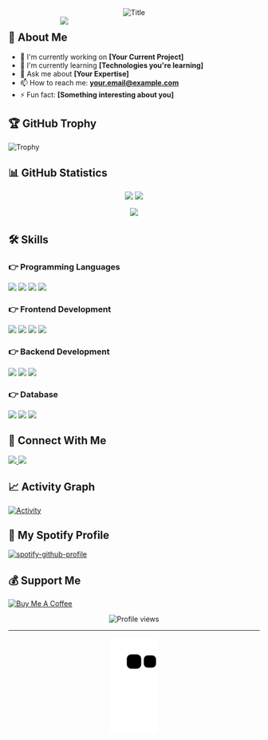 
<div align="center">
  <img src="https://readme-typing-svg.herokuapp.com?font=Architects+Daughter&color=%2338C2FF&size=50&center=true&vCenter=true&height=60&width=600&lines=Hi+There!+👋;I'm+Excelyno!;Welcome+to+my+GitHub+Profile!" alt="Title"></img>
</div>

<img src="https://raw.githubusercontent.com/MicaelliMedeiros/micaellimedeiros/master/image/computer-illustration.png" min-width="400px" max-width="400px" width="400px" align="right">

## 🧐 About Me

- 🔭 I'm currently working on **[Your Current Project]**
- 🌱 I'm currently learning **[Technologies you're learning]**
- 💬 Ask me about **[Your Expertise]**
- 📫 How to reach me: **your.email@example.com**
- ⚡ Fun fact: **[Something interesting about you]**

## 🏆 GitHub Trophy
![Trophy](https://github-profile-trophy.vercel.app/?username=excelyno&theme=onedark&column=8)

## 📊 GitHub Statistics
<p align="center">
  <img height="180em" src="https://github-readme-stats.vercel.app/api?username=excelyno&show_icons=true&theme=radical" />
  <img height="180em" src="https://github-readme-stats.vercel.app/api/top-langs/?username=excelyno&layout=compact&theme=radical" />
</p>

<p align="center">
  <img src="https://github-readme-streak-stats.herokuapp.com/?user=excelyno&theme=radical" />
</p>

## 🛠️ Skills

### 👉 Programming Languages
<p align="left">
  <img src="https://img.shields.io/badge/Python-3776AB?style=for-the-badge&logo=python&logoColor=white" />
  <img src="https://img.shields.io/badge/JavaScript-F7DF1E?style=for-the-badge&logo=javascript&logoColor=black" />
  <img src="https://img.shields.io/badge/TypeScript-007ACC?style=for-the-badge&logo=typescript&logoColor=white" />
  <img src="https://img.shields.io/badge/Java-ED8B00?style=for-the-badge&logo=java&logoColor=white" />
</p>

### 👉 Frontend Development
<p align="left">
  <img src="https://img.shields.io/badge/React-20232A?style=for-the-badge&logo=react&logoColor=61DAFB" />
  <img src="https://img.shields.io/badge/Vue.js-35495E?style=for-the-badge&logo=vue.js&logoColor=4FC08D" />
  <img src="https://img.shields.io/badge/Angular-DD0031?style=for-the-badge&logo=angular&logoColor=white" />
  <img src="https://img.shields.io/badge/Tailwind_CSS-38B2AC?style=for-the-badge&logo=tailwind-css&logoColor=white" />
</p>

### 👉 Backend Development
<p align="left">
  <img src="https://img.shields.io/badge/Node.js-339933?style=for-the-badge&logo=nodedotjs&logoColor=white" />
  <img src="https://img.shields.io/badge/Express.js-000000?style=for-the-badge&logo=express&logoColor=white" />
  <img src="https://img.shields.io/badge/Django-092E20?style=for-the-badge&logo=django&logoColor=white" />
</p>

### 👉 Database
<p align="left">
  <img src="https://img.shields.io/badge/MongoDB-4EA94B?style=for-the-badge&logo=mongodb&logoColor=white" />
  <img src="https://img.shields.io/badge/PostgreSQL-316192?style=for-the-badge&logo=postgresql&logoColor=white" />
  <img src="https://img.shields.io/badge/MySQL-00000F?style=for-the-badge&logo=mysql&logoColor=white" />
</p>

## 🤝 Connect With Me
<p align="left">
  <a href="https://linkedin.com/in/yourusername">
    <img src="https://img.shields.io/badge/LinkedIn-0077B5?style=for-the-badge&logo=linkedin&logoColor=white" />
  </a>
  <a href="https://instagram.com/yourusername">
    <img src="https://img.shields.io/badge/Instagram-E4405F?style=for-the-badge&logo=instagram&logoColor=white" />
  </a>
</p>

## 📈 Activity Graph
[![Activity](https://activity-graph.herokuapp.com/graph?username=excelyno&theme=github)](https://github.com/excelyno)

## 🎵 My Spotify Profile

[![spotify-github-profile](https://spotify-github-profile.kittinanx.com/api/view?uid=3172e5yc6fr66ht5hirxsmogeyfm&cover_image=true&theme=default&show_offline=false&background_color=121212&interchange=true&bar_color=53b14f&bar_color_cover=true)](https://spotify-github-profile.kittinanx.com/api/view?uid=3172e5yc6fr66ht5hirxsmogeyfm&redirect=true)

## 💰 Support Me
<p align="left">
  <a href="https://www.buymeacoffee.com/excelyno" target="_blank">
    <img src="https://cdn.buymeacoffee.com/buttons/v2/default-yellow.png" alt="Buy Me A Coffee" height="50px">
  </a>
</p>

<div align="center">
  <img src="https://komarev.com/ghpvc/?username=excelyno&label=Profile%20views&color=0e75b6&style=flat" alt="Profile views" />
</div>

---

<div align="center">
  <img src="https://github.com/excelyno/excelyno/blob/output/github-contribution-grid-snake.svg" alt="snake"></center>
</div>
